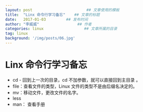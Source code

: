 ```yaml
---
layout: post                        ## 文章使用的模板
title:  "Linx 命令行学习备忘"    ## 文章的标题
date:   2017-01-03         ## 发布时间
author: "李威威"                 ## 作者
categories: linux                  ## 文章所属的目录
tag: linux
background: '/img/posts/06.jpg'
---
```


# Linx 命令行学习备忘
+ cd - 回到上一次的目录，cd 不加参数，就可以直接回到主目录 。
+ file：查看文件的类型，Linux 文件的类型不是由后缀名决定的。  
+ mv：移动文件，更改文件的名字。  
+ less  
+ man： 查看手册  
